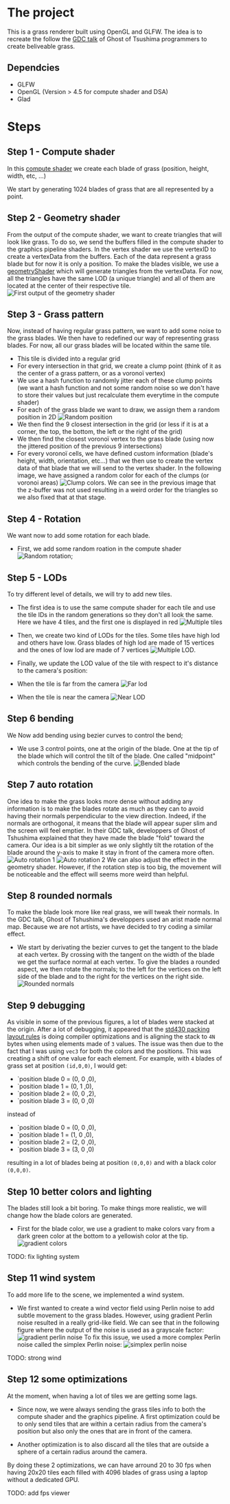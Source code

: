 # The project

This is a grass renderer built using OpenGL and GLFW. The idea is to recreate the follow the [GDC talk](https://www.youtube.com/watch?v=Ibe1JBF5i5Y) of Ghost of Tsushima programmers to create beliveable grass.

## Dependcies

- GLFW
- OpenGL (Version > 4.5 for compute shader and DSA)
- Glad

# Steps

## Step 1 - Compute shader

In this [compute shader](shader/grassCompute.glsl) we create each blade of grass (position, height, width, etc, ...)

We start by generating 1024 blades of grass that are all represented by a point.

## Step 2 - Geometry shader

From the output of the compute shader, we want to create triangles that will look like grass. To do so, we send the buffers filled in the compute shader to the graphics pipeline shaders. In the vertex shader we use the vertexID to create a vertexData from the buffers. Each of the data represent a grass blade but for now it is only a position. To make the blades visible, we use a [geometryShader](shader/geom.glsl) which will generate triangles from the vertexData. For now, all the triangles have the same LOD (a unique triangle) and all of them are located at the center of their respective tile.
![First output of the geometry shader](report/trianglesOutsideGeometry.png)

## Step 3 - Grass pattern

Now, instead of having regular grass pattern, we want to add some noise to the grass blades. We then have to redefined our way of representing grass blades. For now, all our grass blades will be located within the same tile.

- This tile is divided into a regular grid 
- For every intersection in that grid, we create a clump point (think of it as the center of a grass pattern, or as a voronoï vertex)
- We use a hash function to randomly jitter each of these clump points (we want a hash function and not some random noise so we don't have to store their values but just recalculate them everytime in the compute shader)
- For each of the grass blade we want to draw, we assign them a random position in 2D ![Random position](report/trianglesRandomPosition.png)
- We then find the 9 closest intersection in the grid (or less if it is at a corner, the top, the bottom, the left or the right of the grid)
- We then find the closest voronoï vertex to the grass blade (using now the jittered position of the previous 9 intersections)
- For every voronoï cells, we have defined custom information (blade's height, width, orientation, etc...) that we then use to create the vertex data of that blade that we will send to the vertex shader. In the following image, we have assigned a random color for each of the clumps (or voronoi areas) ![Clump colors](report/trianglesClumps.png). We can see in the previous image that the z-buffer was not used resulting in a weird order for the triangles so we also fixed that at that stage.

## Step 4 - Rotation

We want now to add some rotation for each blade.

- First, we add some random roation in the compute shader ![Random rotation](report/randomRotations.png);

## Step 5 - LODs

To try different level of details, we will try to add new tiles.

- The first idea is to use the same compute shader for each tile and use the tile IDs in the random generations so they don't all look the same. Here we have 4 tiles, and the first one is displayed in red ![Multiple tiles](report/multipleTile.png)

- Then, we create two kind of LODs for the tiles. Some tiles have high lod and others have low. Grass blades of high lod are made of 15 vertices and the ones of low lod are made of 7 vertices ![Multiple LOD](report/lodBlades.png).

- Finally, we update the LOD value of the tile with respect to it's distance to the camera's position:
- When the tile is far from the camera ![Far lod](report/farLOD.png) 
- When the tile is near the camera ![Near LOD](report/nearLOD.png)

## Step 6 bending

We Now add bending using bezier curves to control the bend;

- We use 3 control points, one at the origin of the blade. One at the tip of the blade which will control the tilt of the blade. One called "midpoint" which controls the bending of the curve. ![Bended blade](report/bendedBlades.png)

## Step 7 auto rotation

One idea to make the grass looks more dense without adding any information is to make the blades rotate as much as they can to avoid having their normals perpendicular to the view direction. Indeed, if the normals are orthogonal, it means that the blade will appear super slim and the screen will feel emptier. In their GDC talk, developpers of Ghost of Tshushima explained that they have made the blade "fold" toward the camera. Our idea is a bit simpler as we only slightly tilt the rotation of the blade around the y-axis to make it stay in front of the camera more often.
![Auto rotation 1](report/bladeAutoRotate1.png)
![Auto rotation 2](report/bladeAutoRotate2.png)
We can also adjust the effect in the geometry shader. However, if the rotation step is too big, the movement will be noticeable and the effect will seems more weird than helpful.

## Step 8 rounded normals

To make the blade look more like real grass, we will tweak their normals. In the GDC talk, Ghost of Tshushima's developpers used an arist made normal map. Because we are not artists, we have decided to try coding a similar effect.

- We start by derivating the bezier curves to get the tangent to the blade at each vertex. By crossing with the tangent on the width of the blade we get the surface normal at each vertex. To give the blades a rounded aspect, we then rotate the normals; to the left for the vertices on the left side of the blade and to the right for the vertices on the right side.
![Rounded normals](report/bladesRoundedNormals.png)

## Step 9 debugging

As visible in some of the previous figures, a lot of blades were stacked at the origin. After a lot of debugging, it appeared that the [std430 packing layout rules](https://www.oreilly.com/library/view/opengl-programming-guide/9780132748445/app09lev1sec3.html) is doing compiler optimizations and is aligning the stack to `4N` bytes when using elements made of `3` values. The issue was then due to the fact that I was using `vec3` for both the colors and the positions. This was creating a shift of one value for each element. For example, with `4` blades of grass set at position `(id,0,0)`, I would get:
- `position blade 0 = (0, 0 ,0),
- `position blade 1 = (0, 1 ,0),
- `position blade 2 = (0, 0 ,2),
- `position blade 3 = (0, 0 ,0)

instead of
- `position blade 0 = (0, 0 ,0),
- `position blade 1 = (1, 0 ,0),
- `position blade 2 = (2, 0 ,0),
- `position blade 3 = (3, 0 ,0)

resulting in a lot of blades being at position `(0,0,0)` and with a black color `(0,0,0)`.

## Step 10 better colors and lighting

The blades still look a bit boring. To make things more realistic, we will change how the blade colors are generated.

- First for the blade color, we use a gradient to make colors vary from a dark green color at the bottom to a yellowish color at the tip.
![gradient colors](report/bladesGradients.png)

TODO: fix lighting system

## Step 11 wind system

To add more life to the scene, we implemented a wind system.

- We first wanted to create a wind vector field using Perlin noise to add subtle movement to the grass blades. However, using gradient Perlin noise resulted in a really grid-like field. We can see that in the following figure where the output of the noise is used as a grayscale factor:
![gradient perlin noise](report/gradientPerlinNoise.png)
To fix this issue, we used a more complex Perlin noise called the simplex Perlin noise:
![simplex perlin noise](report/simplexPerlinNoise.png)

TODO: strong wind

## Step 12 some optimizations

At the moment, when having a lot of tiles we are getting some lags.

- Since now, we were always sending the grass tiles info to both the compute shader and the graphics pipeline. A first optimization could be to only send tiles that are within a certain radius from the camera's position but also only the ones that are in front of the camera.

- Another optimization is to also discard all the tiles that are outside a sphere of a certain radius around the camera.

By doing these 2 optimizations, we can have arround 20 to 30 fps when having 20x20 tiles each filled with 4096 blades of grass using a laptop without a dedicated GPU.

TODO: add fps viewer